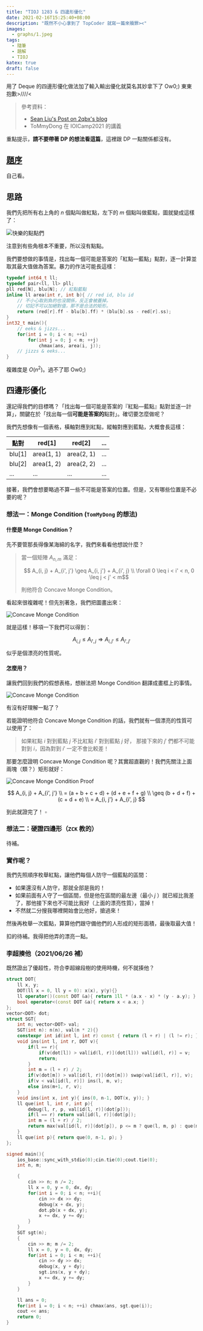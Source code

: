 ```yaml
---
title: "TIOJ 1283 & 四邊形優化"
date: 2021-02-16T15:25:40+08:00
description: "既然不小心拿到了 TopCoder 就寫一篇來贖罪><"
images:
  - graphs/1.jpeg
tags:
  - 隨筆
  - 題解
  - TIOJ
katex: true
draft: false
---
```


用了 Deque 的四邊形優化做法加了輸入輸出優化就莫名其妙拿下了 Ow0;) 東東抱歉>////<

<!--more-->

> 參考資料：
>
> - [Sean Liu's Post on 2qbx's blog](https://omeletwithoutegg.github.io/2020/01/25/TIOJ-1283/)
> - ToMmyDong 在 IOICamp2021 的講義

重點提示，**請不要帶著 DP 的想法看這篇**，這裡跟 DP 一點關係都沒有。

## [題序](https://tioj.ck.tp.edu.tw/problems/1283)

自己看。

## 思路

我們先把所有右上角的 $n$ 個點叫做紅點，左下的 $m$ 個點叫做藍點，圖就變成這樣了：

![快樂的點點們](graphs/2.jpeg)

注意到有些角根本不重要，所以沒有點點。

我們要想做的事情是，找出每一個可能是答案的「紅點—藍點」點對，逐一計算並取其最大值做為答案。暴力的作法可能長這樣：

```cpp
typedef int64_t ll;
typedef pair<ll, ll> pll;
pll red[N], blu[N]; // 紅點藍點
inline ll area(int r, int b){ // red id, blu id
    // 不小心取到負的也沒關係，反正會被蓋掉。
    // 切記不可以加絕對值，那不是合法的矩形。
    return (red[r].ff - blu[b].ff) * (blu[b].ss - red[r].ss);
}
int32_t main(){
    // eeks & jizzs...
    for(int i = 0; i < n; ++i)
        for(int j = 0; j < m; ++j)
            chmax(ans, area(i, j));
    // jizzs & eeks...
}
```

複雜度是 $O(n^2)$。過不了耶 Ow0;)

## 四邊形優化

還記得我們的目標嗎？「找出每一個可能是答案的『紅點—藍點』點對並逐一計算」，關鍵在於「找出每一個**可能是答案的**點對」。確切要怎麼做呢？

我們先想像有一個表格，橫軸對應到紅點，縱軸對應到藍點，大概會長這樣：

| 點對   | red[1]     | red[2]     | ...  |
| ------ | ---------- | ---------- | ---- |
| blu[1] | area(1, 1) | area(2, 1) | ...  |
| blu[2] | area(1, 2) | area(2, 2) | ...  |
| ...    | ...        | ...        | ...  |

接著，我們會想要略過不算一些不可能是答案的位置。但是，又有哪些位置是不必要的呢？

### 想法一：Monge Condition (`TomMyDong` 的想法)

#### 什麼是 Monge Condition？

先不要管那長得像某海綿的名字，我們來看看他想說什麼？

> 當一個矩陣 $A_{n, m}$ 滿足：
>
> $$ A_{i, j} + A_{i', j'} \geq A_{i, j'} + A_{i', j} \\ \forall 0 \leq i < i' < n, 0 \leq j < j' < m$$
>
> 則他符合 Concave Monge Condition。

看起來很複雜呢！但先別著急，我們把圖畫出來：

![Concave Monge Condition](graphs/3.jpeg)

就是這樣！移項一下我們可以得到：

$$ A_{i, j} \leq A_{i', j} \Rightarrow A_{i, j'} \leq A_{i', j'}$$

似乎是個漂亮的性質呢。

#### 怎麼用？

讓我們回到我們的假想表格，想辦法把 Monge Condition 翻譯成畫框上的事情。

![Concave Monge Condition](graphs/4.jpeg)

有沒有好理解一點了？

若能證明他符合 Concave Monge Condition 的話，我們就有一個漂亮的性質可以使用了：

> 如果紅點 $i$ 對到藍點 $j$ 不比紅點 $i'$ 對到藍點 $j$ 好，
> 那接下來的 $j'$ 們都不可能對到 $i$，因為對到 $i'$ 一定不會比較差！

那要怎麼證明 Concave Monge Condition 呢？其實超直觀的！我們先關注上面兩塊（類？）矩形就好：

![Concave Monge Condition Proof](graphs/5.jpeg)

$$ A_{i, j} + A_{i', j'} \\ = (a + b + c + d) + (d + e + f + g) \\ \geq (b + d + f) + (c + d + e) \\ = A_{i, j'} + A_{i', j} $$

到此就證完了！ $\square$

### 想法二：硬證四邊形（`ZCK` 教的）

待補。

### 實作呢？

我們先照順序枚舉紅點，讓他們每個人防守一個藍點的區間：

- 如果還沒有人防守，那就全部是我的！
- 如果前面有人守了一個區間，但是他在區間的最左邊（最小 $j$ ）就已經比我差了，那他接下來也不可能比我好（上面的漂亮性質），當掉！
- 不然就二分搜我哪裡開始會比他好，搶過來！

然後再枚舉一次藍點，算算他們跟守備他們的人形成的矩形面積，最後取最大值！

扣的待補。我得把他弄的漂亮一點。

### 李超揍他（2021/06/26 補）

既然證出了優超性，符合李超線段樹的使用時機，何不就揍他？

```cpp
struct DOT{
	ll x, y;
	DOT(ll x = 0, ll y = 0): x(x), y(y){}
	ll operator()(const DOT &a){ return 1ll * (a.x - x) * (y - a.y); }
	bool operator<(const DOT &a){ return x < a.x; }
};
vector<DOT> dot;
struct SGT{
	int n; vector<DOT> val;
	SGT(int n): n(n), val(n * 2){}
	constexpr int id(int l, int r) const { return (l + r) | (l != r); }
	void ins(int l, int r, DOT v){ 
		if(l == r){
			if(v(dot[l]) > val[id(l, r)](dot[l])) val[id(l, r)] = v;
			return;
		}
		int m = (l + r) / 2;
		if(v(dot[m]) > val[id(l, r)](dot[m])) swap(val[id(l, r)], v);
		if(v < val[id(l, r)]) ins(l, m, v);
		else ins(m+1, r, v);
	}
	void ins(int x, int y){ ins(0, n-1, DOT(x, y)); }
	ll que(int l, int r, int p){
		debug(l, r, p, val[id(l, r)](dot[p]));
		if(l == r) return val[id(l, r)](dot[p]);
		int m = (l + r) / 2;
		return max(val[id(l, r)](dot[p]), p <= m ? que(l, m, p) : que(m+1, r, p));
	}
	ll que(int p){ return que(0, n-1, p); }
};

signed main(){
	ios_base::sync_with_stdio(0);cin.tie(0);cout.tie(0);
	int n, m;

	{
		cin >> n; n /= 2;
		ll x = 0, y = 0, dx, dy;
		for(int i = 0; i < n; ++i){
			cin >> dx >> dy;
			debug(x + dx, y);
			dot.pb(x + dx, y);
			x += dx, y += dy;
		}
	}
	SGT sgt(n);
	{
		cin >> m; m /= 2;
		ll x = 0, y = 0, dx, dy;
		for(int i = 0; i < m; ++i){
			cin >> dy >> dx;
			debug(x, y + dy);
			sgt.ins(x, y + dy);
			x += dx, y += dy;
		}
	}

	ll ans = 0;
	for(int i = 0; i < n; ++i) chmax(ans, sgt.que(i));
	cout << ans;
	return 0;
} 
```
